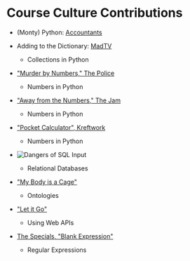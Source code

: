 # Course Culture Contributions

* (Monty) Python: [Accountants](https://youtu.be/azkFz1ZbXyU)
* Adding to the Dictionary: [MadTV](https://www.youtube.com/watch?v=SUDdl0B5s1Y)
  * Collections in Python

* ["Murder by Numbers," The Police](https://www.youtube.com/watch?v=ug-qQ6fXevo)
  * Numbers in Python
* ["Away from the Numbers," The Jam](https://www.youtube.com/watch?v=Gm4l3dPFFBk)
  * Numbers in Python
* ["Pocket Calculator", Kreftwork](https://www.youtube.com/watch?v=WvIRsDHFiis)
  * Numbers in Python
* ![Dangers of SQL Input](http://imgs.xkcd.com/comics/exploits_of_a_mom.png)
  * Relational Databases
* ["My Body is a Cage"](https://www.youtube.com/watch?v=dTZQ2IB_x7c)
  * Ontologies
* ["Let it Go"](https://www.youtube.com/watch?v=2bVAoVlFYf0&feature=youtu.be)
  * Using Web APIs
* [The Specials, "Blank Expression"](https://www.youtube.com/watch?v=vsD59uKVTxc)
  * Regular Expressions
